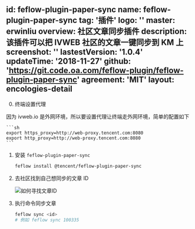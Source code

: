id: feflow-plugin-paper-sync
name: feflow-plugin-paper-sync
tag: '插件'
logo: ''
master: erwinliu
overview: 社区文章同步插件
description: 该插件可以把 IVWEB 社区的文章一键同步到 KM 上
screenshot: ''
lastestVersion: '1.0.4'
updateTime: '2018-11-27'
github: 'https://git.code.oa.com/feflow-plugin/feflow-plugin-paper-sync'
agreement: 'MIT'
layout: encologies-detail
---

0. 终端设置代理

因为 ivweb.io 是外网环境，所以要设置代理让终端走外网环境，简单的配置如下

    ```sh
    export https_proxy=http://web-proxy.tencent.com:8080
    export http_proxy=http://web-proxy.tencent.com:8080
    ```

1. 安装 `feflow-plugin-paper-sync`

    ```sh
    feflow install @tencent/feflow-plugin-paper-sync
    ```

2. 去社区找到自己想同步的文章 ID

    ![如何寻找文章ID](./images/article.png)

3. 执行命令同步文章

    ```sh
    feflow sync <id>
    # 例如 feflow sync 100335
    ```
